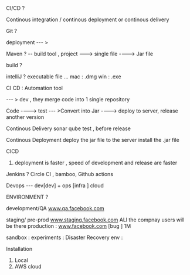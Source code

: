 ## 

CI/CD ?

Continous integration / continous deployment or continous delivery 


Git ? 


deployment --- > 


Maven ? -- build tool , project   ---> single file ----> Jar file 

build ?

intelliJ ? executable file ... 
mac : .dmg 
win : .exe


CI CD  : Automation tool 

--- > dev , they merge code into 1 single repository 


Code ----> test --- >Convert into Jar ----> deploy to server, release another version  


Continous Delivery 
sonar qube
test , before release 

Continous Deployment 
deploy the jar file to the server
install the .jar file 


CICD 
1. deployment is faster , speed of development and release are faster 



Jenkins ?  Circle CI , bamboo, Github actions 



Devops --- dev[dev] + ops [infra ]
                  cloud 



ENVIRONMENT ? 


development/QA      www.qa.facebook.com

staging/ pre-prod     www.staging.facebook.com   ALl the compnay users will be there 
production   :        www.facebook.com   [bug ]  1M 

sandbox : experiments    : 
Disaster Recovery env : 



Installation 
1. Local 
2. AWS cloud 